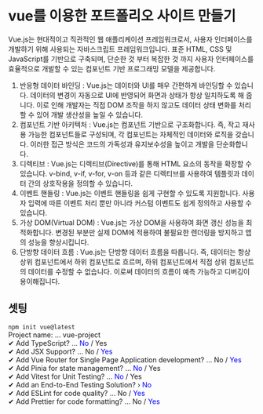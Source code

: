 # vue를 이용한 포트폴리오 사이트 만들기
Vue.js는 현대적이고 직관적인 웹 애플리케이션 프레임워크로서, 사용자 인터페이스를 개발하기 위해 사용되는 자바스크립트 프레임워크입니다.
표준 HTML, CSS 및 JavaScript를 기반으로 구축되며, 단순한 것 부터 복잡한 것 까지 사용자 인터페이스를 효율적으로 개발할 수 있는 컴포넌트 기반 프로그래밍 모델을 제공합니다.

1. 반응형 데이터 바인딩 : Vue.js는 데이터와 UI를 매우 간편하게 바인딩할 수 있습니다. 데이터의 변경이 자동으로 UI에 반영되어 화면과 상태가 항상 일치하도록 해 줍니다. 이로 인해 개발자는 직접 DOM 조작을 하지 않고도 데이터 상태 변화를 처리할 수 있어 개발 생산성을 높일 수 있습니다.
2. 컴포넌트 기반 아키텍처 : Vue.js는 컴포넌트 기반으로 구조화합니다. 즉, 작고 재사용 가능한 컴포넌트들로 구성되며, 각 컴포넌트는 자체적인 데이터와 로직을 갖습니다. 이러한 접근 방식은 코드의 가독성과 유지보수성을 높이고 개발을 단순화합니다.
3. 디렉티브 : Vue.js는 디렉티브(Directive)를 통해 HTML 요소의 동작을 확장할 수 있습니다. v-bind, v-if, v-for, v-on 등과 같은 디렉티브를 사용하여 템플릿과 데이터 간의 상호작용을 정의할 수 있습니다.
4. 이벤트 핸들링 : Vue.js는 이벤트 핸들링을 쉽게 구현할 수 있도록 지원합니다. 사용자 입력에 따른 이벤트 처리 뿐만 아니라 커스텀 이벤트도 쉽게 정의하고 사용할 수 있습니다.
5. 가상 DOM(Virtual DOM) : Vue.js는 가상 DOM을 사용하여 화면 갱신 성능을 최적화합니다. 변경된 부분만 실제 DOM에 적용하여 불필요한 렌더링을 방지하고 앱의 성능을 향상시킵니다.
6. 단방향 데이터 흐름 : Vue.js는 단방향 데이터 흐름을 따릅니다. 즉, 데이터는 항상 상위 컴포넌트에서 하위 컴포넌트로 흐르며, 하위 컴포넌트에서 직접 상위 컴포넌트의 데이터를 수정할 수 없습니다. 이로써 데이터의 흐름이 예측 가능하고 디버깅이 용이해집니다.

## 셋팅
`npm init vue@latest`   
Project name: … vue-project   
✔ Add TypeScript? … <span style="color: blue">No</span> / Yes   
✔ Add JSX Support? … No / <span style="color: blue">Yes</span>    
✔ Add Vue Router for Single Page Application development? … No / <span style="color: blue">Yes</span>   
✔ Add Pinia for state management? … <span style="color: blue">No</span> / Yes   
✔ Add Vitest for Unit Testing? … <span style="color: blue">No</span> / Yes   
✔ Add an End-to-End Testing Solution? › <span style="color: blue">No</span>   
✔ Add ESLint for code quality? … No / <span style="color: blue">Yes</span>   
✔ Add Prettier for code formatting? … No / <span style="color: blue">Yes</span>   

